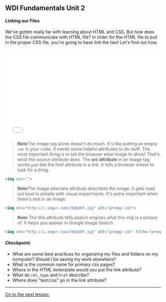 **WDI Fundamentals Unit 2**
---

#### Linking our Files

We've gotten really far with learning about HTML and CSS. But how does the CSS file communicate with HTML file? In order for the HTML file to pull in the proper CSS file, you're going to have link the two! Let's find out how.

<div class="wistia_responsive_padding" style="padding:56.25% 0 0 0;position:relative;"><div class="wistia_responsive_wrapper" style="height:100%;left:0;position:absolute;top:0;width:100%;"><iframe src="//fast.wistia.net/embed/iframe/6nenlcostv?seo=false&videoFoam=true" allowtransparency="true" frameborder="0" scrolling="no" class="wistia_embed" name="wistia_embed" allowfullscreen mozallowfullscreen webkitallowfullscreen oallowfullscreen msallowfullscreen width="100%" height="100%"></iframe></div></div>
<script src="//fast.wistia.net/assets/external/E-v1.js" async></script>

>**Note**The image tag alone doesn't do much. It's like putting an empty `<a>` in your code. It needs some helpful attributes to do stuff. The most important thing is to tell the browser what image to show! That's what the source attribute does. The **src attribute** in an image tag works just like the href attribute in a link. It tells a browser where to look for a thing.

```html
<img src="">
```

>**Note**The image alternate attribute describes the image. It gets read out loud to people with visual impairments. It's extra-important when there's text in an image.

```html
<img src="http://i.imgur.com/z9gGd0t.jpg" alt="grumpy cat">
```

>**Note** The title attribute tells search engines what this img is a picture of. It helps you appear in Google Image Search.

```html
<img src="http://i.imgur.com/z9gGd0t.jpg" alt="grumpy cat" title="grumpy cat">
```



#### Checkpoint:

* What are some best practices for organizing my files and folders on my computer? Should I be saving my work elsewhere?
* What is the common name for primary css pages?
* Where in the HTML boilerplate would you put the link attribute?
* What do `rel`, `type` and `href` describe?
* Where does "text/css" go in the link attribute?

---

[On to the next lesson.](08_exercise.md)
